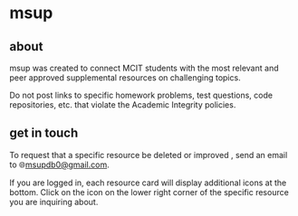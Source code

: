 # msup

## about
msup was created to connect MCIT students with the most relevant and  peer approved supplemental resources on challenging topics.

Do not post links to specific homework problems, test questions, code repositories, etc. that violate the Academic Integrity policies.

## get in touch
To request that a specific resource be  deleted or  improved , send an email to 🌐msupdb0@gmail.com.

If you are logged in, each resource card will display additional icons at the bottom. Click on the  icon on the lower right corner of the specific resource you are inquiring about.

